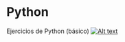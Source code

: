 # Python
Ejercicios de Python (básico)
[![Alt text](https://img.youtube.com/vi/MaNF3Hu_fw4/0.jpg)](https://www.youtube.com/watch?v=MaNF3Hu_fw4)
